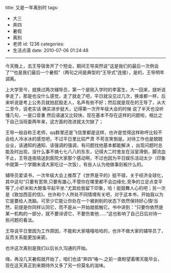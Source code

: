 title: 又是一年离别时
tags:
  - 大三
  - 奔四
  - 暑假
  - 离别
  - 老师
id: 1238
categories:
  - 生活点滴
date: 2010-07-06 01:24:48
---

今天晚上，去王导宿舍开了个短会，期间王导突然说“这是我们的最后一次例会了”“也是我们最后一个暑假”（两句之间是典型的“王导式”连接），是的，王导明年调离。

上大学至今，就换过两次辅导员，第一个是刚入学时的李富生，大一回来，就听说李走了，那是也没什么感觉，走了就走了吧，平日就没见过几次，换谁都一样，后来听说是考上公务员就拍屁股走人，名声有些不好；然后就是现在的王导了，从大二至今，说老实话 确实进步挺大，记得第一次开年级大会的时候 说了半天也没听懂几句，一是口音重 然后语速又比较快，现在基本不存在这样的问题啦，相比之下自己当班委两年来，这方面的改进就太欠缺了；

王导一般自称王老师，qq群里还是飞信里都是这样，也许是觉得这样称呼比较不会给人冷冰冰的感觉吧，不过平日里比较严肃 不苟言笑倒是。对待工作也是兢兢业业，该通知的通知、该强调的强调，有问题找他基本都能解决 ，出现问题时总能及时出现，没什么事不搞七七八八的东东，记得大二时舍友在浴室滑倒，脚流血不止，王导连夜陪送到医院大家那个感动啊，不过也因为平日娱乐活动太少（印象中就第一个学期末请大家吃过一次饭），有些人认为他做事刻板什么的。<!--more-->

辅导员爱读书，一次年级大会上推荐了《世界是平的》挺不错，关于经济全球化，其中这句“只要有宽带,只要有雄心,不管你在哪里都不会边缘化.竞争的立足点变平等了,小虾米和大鲸鱼平起平坐.”尤其给我留下印象，哈！挺鼓舞人心的吧；另一次是《致加西亚的信》。也许和个人所处不同情境有关吧，对于这本书，开始我以为它是要给人洗脑。可至少它能让你处在一个被剥削的状态下依然保持好心情!当然，前提是你同样认同它，而不是从一开始就抵触它。书中讲到：“只要你依然是某一机构的一部分，就不要诽谤它，不要伤害他......”这也影响了自己日后对待一些问题的看法。

王导说平日里因为工作原因，不能和大家嘻嘻哈哈的，也许不做大家的辅导员了，反而关系能更加亲密。

也许这次离别是我们以后长久沟通的开始。

嗨，再没几天暑假就开始了，咱们也该“奔四”咯～.之前一直盼望着哪天能毕业，现在这天真正到来期待外又多了另一份莫名的滋味。